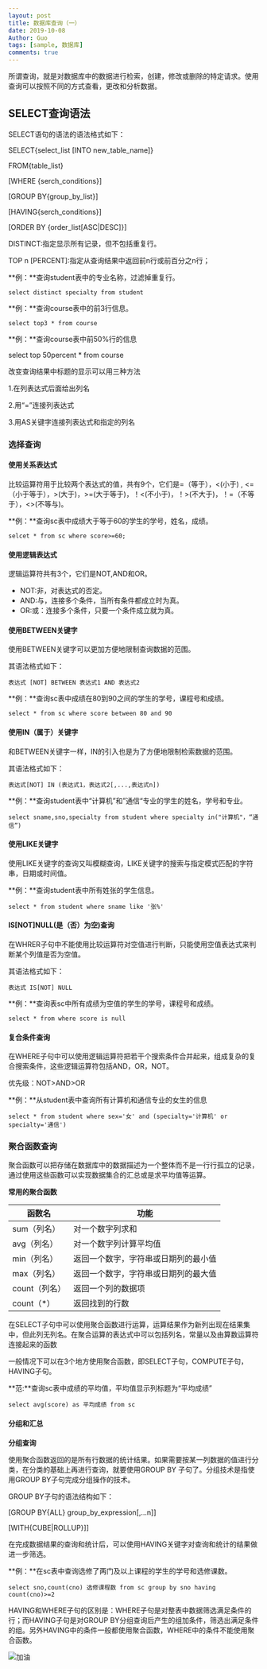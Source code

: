 ```yaml
---
layout: post
title: 数据库查询（一）
date: 2019-10-08
Author: Guo
tags: [sample, 数据库]
comments: true
---
```

所谓查询，就是对数据库中的数据进行检索，创建，修改或删除的特定请求。使用查询可以按照不同的方式查看，更改和分析数据。

<!-- more -->

## SELECT查询语法

SELECT语句的语法的语法格式如下：

SELECT{select_list [INTO new_table_name]}

FROM{table_list}

[WHERE {serch_conditions}]

[GROUP BY{group_by_list}]

[HAVING{serch_conditions}]

[ORDER BY {order_list[ASC|DESC]}]

DISTINCT:指定显示所有记录，但不包括重复行。

TOP n [PERCENT]:指定从查询结果中返回前n行或前百分之n行；

**例：**查询student表中的专业名称，过滤掉重复行。

`select distinct specialty from student`

**例：**查询course表中的前3行信息。

`select top3 * from course`

**例：**查询course表中前50%行的信息

select top 50percent * from course

改变查询结果中标题的显示可以用三种方法

1.在列表达式后面给出列名

2.用“=”连接列表达式

3.用AS关键字连接列表达式和指定的列名

### 选择查询

#### 使用关系表达式

比较运算符用于比较两个表达式的值，共有9个，它们是=（等于），<(小于) , <=（小于等于），>(大于)，>=(大于等于)，！<(不小于)，！>(不大于)，！=（不等于），<>(不等与)。

**例：**查询sc表中成绩大于等于60的学生的学号，姓名，成绩。

`selcet * from sc where score>=60;`

#### 使用逻辑表达式

逻辑运算符共有3个，它们是NOT,AND和OR。

- NOT:非，对表达式的否定。
- AND:与，连接多个条件，当所有条件都成立时为真。
- OR:或：连接多个条件，只要一个条件成立就为真。

#### 使用BETWEEN关键字

使用BETWEEN关键字可以更加方便地限制查询数据的范围。

其语法格式如下：

`表达式 [NOT] BETWEEN 表达式1 AND 表达式2`

**例：**查询sc表中成绩在80到90之间的学生的学号，课程号和成绩。

`select * from sc where score between 80 and 90`

#### 使用IN（属于）关键字

和BETWEEN关键字一样，IN的引入也是为了方便地限制检索数据的范围。

其语法格式如下：

`表达式[NOT] IN (表达式1，表达式2[,...,表达式n])`

**例：**查询student表中“计算机”和”通信“专业的学生的姓名，学号和专业。

`select sname,sno,specialty from student where specialty in("计算机"，“通信”)`

#### 使用LIKE关键字

使用LIKE关键字的查询又叫模糊查询，LIKE关键字的搜索与指定模式匹配的字符串，日期或时间值。

**例：**查询student表中所有姓张的学生信息。

`select * from student where sname like '张%'`

#### IS[NOT]NULL(是（否）为空)查询

在WHRER子句中不能使用比较运算符对空值进行判断，只能使用空值表达式来判断某个列值是否为空值。

其语法格式如下：

`表达式 IS[NOT] NULL`

**例：**查询表sc中所有成绩为空值的学生的学号，课程号和成绩。

`select * from where score is null`

#### 复合条件查询

在WHERE子句中可以使用逻辑运算符把若干个搜索条件合并起来，组成复杂的复合搜索条件，这些逻辑运算符包括AND，OR，NOT。

优先级：NOT>AND>OR

**例：**从student表中查询所有计算机和通信专业的女生的信息

`select * from student where sex='女' and (specialty='计算机' or specialty='通信')`

### 聚合函数查询

聚合函数可以把存储在数据库中的数据描述为一个整体而不是一行行孤立的记录，通过使用这些函数可以实现数据集合的汇总或是求平均值等运算。

**常用的聚合函数**

| 函数名        | 功能                                 |
| ------------- | ------------------------------------ |
| sum（列名）   | 对一个数字列求和                     |
| avg（列名）   | 对一个数字列计算平均值               |
| min（列名）   | 返回一个数字，字符串或日期列的最小值 |
| max（列名）   | 返回一个数字，字符串或日期列的最大值 |
| count（列名） | 返回一个列的数据项                   |
| count（*）    | 返回找到的行数                       |

在SELECT子句中可以使用聚合函数进行运算，运算结果作为新列出现在结果集中，但此列无列名。在聚合运算的表达式中可以包括列名，常量以及由算数运算符连接起来的函数

一般情况下可以在3个地方使用聚合函数，即SELECT子句，COMPUTE子句，HAVING子句。

**范:**查询sc表中成绩的平均值，平均值显示列标题为“平均成绩”

`select avg(score) as 平均成绩 from sc`

#### 分组和汇总

**分组查询**

使用聚合函数返回的是所有行数据的统计结果。如果需要按某一列数据的值进行分类，在分类的基础上再进行查询，就要使用GROUP BY 子句了。分组技术是指使用GROUP BY子句完成分组操作的技术。

GROUP BY子句的语法结构如下：

[GROUP BY{ALL} group_by_expression[,...n]]

[WITH{CUBE|ROLLUP}]]

在完成数据结果的查询和统计后，可以使用HAVING关键字对查询和统计的结果做进一步筛选。

**例：**在sc表中查询选修了两门及以上课程的学生的学号和选修课数。

`select sno,count(cno) 选修课程数 from sc group by sno having count(cno)>=2`

HAVING和WHERE子句的区别是：WHERE子句是对整表中数据筛选满足条件的行；而HAVING子句是对GROUP BY分组查询后产生的组加条件，筛选出满足条件的组。另外HAVING中的条件一般都使用聚合函数，WHERE中的条件不能使用聚合函数。

![加油](http://image.guohuaijian.com/timg.jpg)




